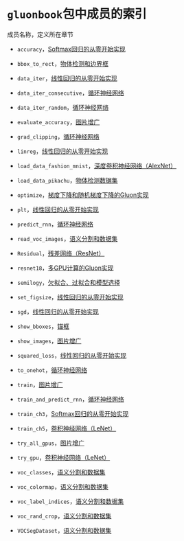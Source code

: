 # `gluonbook`包中成员的索引


成员名称，定义所在章节


* `accuracy`，[Softmax回归的从零开始实现](../chapter_deep-learning-basics/softmax-regression-scratch.md)

* `bbox_to_rect`，[物体检测和边界框](../chapter_computer-vision/bounding-box.md)

* `data_iter`，[线性回归的从零开始实现](../chapter_deep-learning-basics/linear-regression-scratch.md)

* `data_iter_consecutive`，[循环神经网络](../chapter_recurrent-neural-networks/rnn.md)

* `data_iter_random`，[循环神经网络](../chapter_recurrent-neural-networks/rnn.md)

* `evaluate_accuracy`，[图片增广](../chapter_computer-vision/image-augmentation.md)

* `grad_clipping`，[循环神经网络](../chapter_recurrent-neural-networks/rnn.md)

* `linreg`，[线性回归的从零开始实现](../chapter_deep-learning-basics/linear-regression-scratch.md)

* `load_data_fashion_mnist`，[深度卷积神经网络（AlexNet）](../chapter_convolutional-neural-networks/alexnet.md)

* `load_data_pikachu`，[物体检测数据集](../chapter_computer-vision/object-detection-dataset.md)

* `optimize`，[梯度下降和随机梯度下降的Gluon实现](../chapter_optimization/gd-sgd-gluon.md)

* `plt`，[线性回归的从零开始实现](../chapter_deep-learning-basics/linear-regression-scratch.md)

* `predict_rnn`，[循环神经网络](../chapter_recurrent-neural-networks/rnn.md)

* `read_voc_images`，[语义分割和数据集](../chapter_computer-vision/semantic-segmentation-and-dataset.md)

* `Residual`，[残差网络（ResNet）](../chapter_convolutional-neural-networks/resnet.md)

* `resnet18`，[多GPU计算的Gluon实现](../chapter_computational-performance/multiple-gpus-gluon.md)

* `semilogy`，[欠拟合、过拟合和模型选择](../chapter_deep-learning-basics/underfit-overfit.md)

* `set_figsize`，[线性回归的从零开始实现](../chapter_deep-learning-basics/linear-regression-scratch.md)

* `sgd`，[线性回归的从零开始实现](../chapter_deep-learning-basics/linear-regression-scratch.md)

* `show_bboxes`，[锚框](../chapter_computer-vision/anchor.md)

* `show_images`，[图片增广](../chapter_computer-vision/image-augmentation.md)

* `squared_loss`，[线性回归的从零开始实现](../chapter_deep-learning-basics/linear-regression-scratch.md)

* `to_onehot`，[循环神经网络](../chapter_recurrent-neural-networks/rnn.md)

* `train`，[图片增广](../chapter_computer-vision/image-augmentation.md)

* `train_and_predict_rnn`，[循环神经网络](../chapter_recurrent-neural-networks/rnn.md)

* `train_ch3`，[Softmax回归的从零开始实现](../chapter_deep-learning-basics/softmax-regression-scratch.md)

* `train_ch5`，[卷积神经网络（LeNet）](../chapter_convolutional-neural-networks/lenet.md)

* `try_all_gpus`，[图片增广](../chapter_computer-vision/image-augmentation.md)

* `try_gpu`，[卷积神经网络（LeNet）](../chapter_convolutional-neural-networks/lenet.md)

* `voc_classes`，[语义分割和数据集](../chapter_computer-vision/semantic-segmentation-and-dataset.md)

* `voc_colormap`，[语义分割和数据集](../chapter_computer-vision/semantic-segmentation-and-dataset.md)

* `voc_label_indices`，[语义分割和数据集](../chapter_computer-vision/semantic-segmentation-and-dataset.md)

* `voc_rand_crop`，[语义分割和数据集](../chapter_computer-vision/semantic-segmentation-and-dataset.md)

* `VOCSegDataset`，[语义分割和数据集](../chapter_computer-vision/semantic-segmentation-and-dataset.md)
